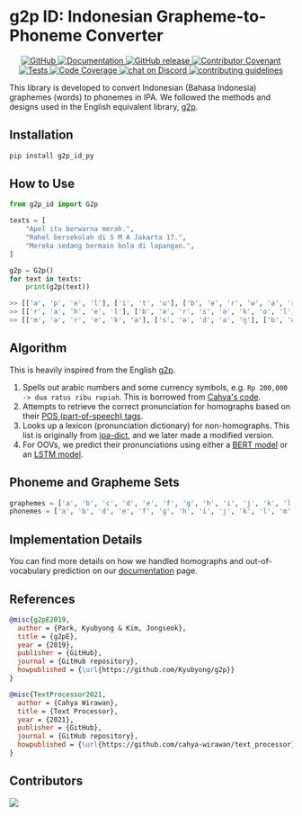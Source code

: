 # g2p ID: Indonesian Grapheme-to-Phoneme Converter

<p align="center">
    <a href="https://github.com/bookbot-kids/g2p_id/blob/main/LICENSE.md">
        <img alt="GitHub" src="https://img.shields.io/github/license/bookbot-kids/g2p_id.svg?color=blue">
    </a>
    <a href="https://bookbot-kids.github.io/g2p_id/">
        <img alt="Documentation" src="https://img.shields.io/website/http/bookbot-kids.github.io/g2p_id.svg?down_color=red&down_message=offline&up_message=online">
    </a>
    <a href="https://github.com/bookbot-kids/g2p_id/releases">
        <img alt="GitHub release" src="https://img.shields.io/github/release/bookbot-kids/g2p_id.svg">
    </a>
    <a href="https://github.com/bookbot-kids/g2p_id/blob/main/CODE_OF_CONDUCT.md">
        <img alt="Contributor Covenant" src="https://img.shields.io/badge/Contributor%20Covenant-v2.0%20adopted-ff69b4.svg">
    </a>
    <a href="https://github.com/bookbot-kids/g2p_id/actions/workflows/tests.yml">
        <img alt="Tests" src="https://github.com/bookbot-kids/g2p_id/actions/workflows/tests.yml/badge.svg">
    </a>
    <a href="https://codecov.io/gh/bookbot-kids/g2p_id">
        <img alt="Code Coverage" src="https://img.shields.io/codecov/c/github/bookbot-kids/g2p_id">
    </a>
    <a href="https://discord.gg/gqwTPyPxa6">
        <img alt="chat on Discord" src="https://img.shields.io/discord/1001447685645148169?logo=discord">
    </a>
    <a href="https://github.com/bookbot-kids/g2p_id/blob/main/CONTRIBUTING.md">
        <img alt="contributing guidelines" src="https://img.shields.io/badge/contributing-guidelines-brightgreen">
    </a>
</p>

This library is developed to convert Indonesian (Bahasa Indonesia) graphemes (words) to phonemes in IPA. We followed the methods and designs used in the English equivalent library, [g2p](https://github.com/Kyubyong/g2p).

## Installation

```bash
pip install g2p_id_py
```

## How to Use

```py
from g2p_id import G2p

texts = [
    "Apel itu berwarna merah.",
    "Rahel bersekolah di S M A Jakarta 17.",
    "Mereka sedang bermain bola di lapangan.",
]

g2p = G2p()
for text in texts:
    print(g2p(text))

>> [['a', 'p', 'ə', 'l'], ['i', 't', 'u'], ['b', 'ə', 'r', 'w', 'a', 'r', 'n', 'a'], ['m', 'e', 'r', 'a', 'h'], ['.']]
>> [['r', 'a', 'h', 'e', 'l'], ['b', 'ə', 'r', 's', 'ə', 'k', 'o', 'l', 'a', 'h'], ['d', 'i'], ['e', 's'], ['e', 'm'], ['a'], ['dʒ', 'a', 'k', 'a', 'r', 't', 'a'], ['t', 'u', 'dʒ', 'u', 'h'], ['b', 'ə', 'l', 'a', 's'], ['.']]
>> [['m', 'ə', 'r', 'e', 'k', 'a'], ['s', 'ə', 'd', 'a', 'ŋ'], ['b', 'ə', 'r', 'm', 'a', 'i', 'n'], ['b', 'o', 'l', 'a'], ['d', 'i'], ['l', 'a', 'p', 'a', 'ŋ', 'a', 'n'], ['.']]
```

## Algorithm

This is heavily inspired from the English [g2p](https://github.com/Kyubyong/g2p).

1. Spells out arabic numbers and some currency symbols, e.g. `Rp 200,000 -> dua ratus ribu rupiah`. This is borrowed from [Cahya's code](https://github.com/cahya-wirawan/text_processor).
2. Attempts to retrieve the correct pronunciation for homographs based on their [POS (part-of-speech) tags](#pos-tagging).
3. Looks up a lexicon (pronunciation dictionary) for non-homographs. This list is originally from [ipa-dict](https://github.com/open-dict-data/ipa-dict/blob/master/data/ma.txt), and we later made a modified version.
4. For OOVs, we predict their pronunciations using either a [BERT model](https://huggingface.co/bookbot/id-g2p-bert) or an [LSTM model](https://huggingface.co/bookbot/id-g2p-lstm).

## Phoneme and Grapheme Sets

```python
graphemes = ['a', 'b', 'c', 'd', 'e', 'f', 'g', 'h', 'i', 'j', 'k', 'l', 'm', 'n', 'o', 'p', 'q', 'r', 's', 't', 'u', 'v', 'w', 'x', 'y', 'z']
phonemes = ['a', 'b', 'd', 'e', 'f', 'ɡ', 'h', 'i', 'j', 'k', 'l', 'm', 'n', 'o', 'p', 'r', 's', 't', 'u', 'v', 'w', 'z', 'ŋ', 'ə', 'ɲ', 'tʃ', 'ʃ', 'dʒ', 'x', 'ʔ']
```

## Implementation Details

You can find more details on how we handled homographs and out-of-vocabulary prediction on our [documentation](https://bookbot-kids.github.io/g2p_id/algorithm/) page.

## References

```bib
@misc{g2pE2019,
  author = {Park, Kyubyong & Kim, Jongseok},
  title = {g2pE},
  year = {2019},
  publisher = {GitHub},
  journal = {GitHub repository},
  howpublished = {\url{https://github.com/Kyubyong/g2p}}
}
```

```bib
@misc{TextProcessor2021,
  author = {Cahya Wirawan},
  title = {Text Processor},
  year = {2021},
  publisher = {GitHub},
  journal = {GitHub repository},
  howpublished = {\url{https://github.com/cahya-wirawan/text_processor}}
}
```

## Contributors

<a href="https://github.com/bookbot-kids/g2p_id/graphs/contributors">
  <img src="https://contrib.rocks/image?repo=bookbot-kids/g2p_id" />
</a>